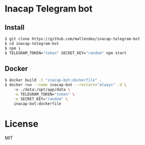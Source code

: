 # Inacap Telegram bot

## Install

```bash
$ git clone https://github.com/mallendeo/inacap-telegram-bot
$ cd inacap-telegram-bot
$ npm i
$ TELEGRAM_TOKEN="token" SECRET_KEY="random" npm start
```

## Docker
```bash
$ docker build -t "inacap-bot:dockerfile" .
$ docker run --name inacap-bot --restart="always" -d \ 
    -v ./data:/opt/app/data \
    -e TELEGRAM_TOKEN="token" \
    -e SECRET_KEY="random" \
    inacap-bot:dockerfile
```

# License

MIT
